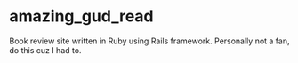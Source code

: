 # amazing_gud_read
Book review site written in Ruby using Rails framework. Personally not a fan, do this cuz I had to.
